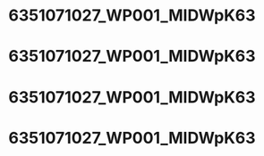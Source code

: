 # 6351071027_WP001_MIDWpK63
# 6351071027_WP001_MIDWpK63
# 6351071027_WP001_MIDWpK63
# 6351071027_WP001_MIDWpK63
